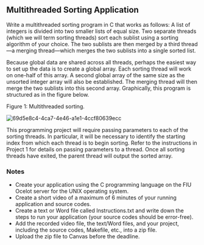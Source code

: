 ## Multithreaded Sorting Application

Write a multithreaded sorting program in C that works as follows: A list of integers is divided into two smaller lists of equal size. Two separate threads (which we will term sorting threads) sort each sublist using a sorting algorithm of your choice. The two sublists are then merged by a third thread—a merging thread—which merges the two sublists into a single sorted list.

Because global data are shared across all threads, perhaps the easiest way to set up the data is to create a global array. Each sorting thread will work on one-half of this array. A second global array of the same size as the unsorted integer array will also be established. The merging thread will then merge the two sublists into this second array. Graphically, this program is structured as in the figure below.

Figure 1: Multithreaded sorting.

![69d5e8c4-4ca7-4e46-a1e1-4ccf80639ecc](https://github.com/Operating-Systems-Group/Multithreaded-Sorting-Application/assets/128157075/403d8a27-c6eb-41ce-a420-19480d7cdcd6)

This programming project will require passing parameters to each of the sorting threads. In particular, it will be necessary to identify the starting index from which each thread is to begin sorting. Refer to the instructions in Project 1 for details on passing parameters to a thread.
Once all sorting threads have exited, the parent thread will output the sorted array.

### Notes

- Create your application using the C programming language on the FIU Ocelot server for the UNIX operating system.
- Create a short video of a maximum of 6 minutes of your running application and source codes.
- Create a text or Word file called Instructions.txt and write down the steps to run your application (your source codes should be error-free).
- Add the recorded video file, the text/Word files, and your project, including the source codes, Makefile, etc., into a zip file.
- Upload the zip file to Canvas before the deadline.
